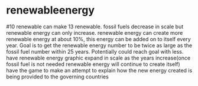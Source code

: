 # renewableenergy

#10 renewable can make 13 renewable. 
fossil fuels decrease in scale but renewable energy can only increase.
renewable energy can create more renewable energy at about 10%, this energy can be added on to itself every year. 
Goal is to get the renewable energy number to be twice as large as the fossil fuel number within 25 years. 
Potentially could reach goal with less.
have renewable energy graphic expand in scale as the years increase(once fossil fuel is not needed renewable energy will continue to create itself)
have the game to make an attempt to explain how the new energy created is being provided to the governing countries
